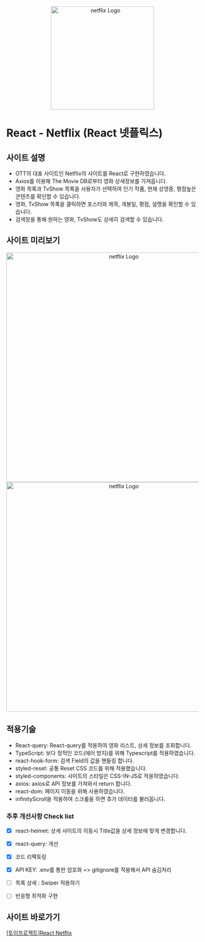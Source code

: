 
<div align="center"><img src="https://user-images.githubusercontent.com/50813871/182531598-d2c4bc3b-0823-4ba5-9e4b-d173bac271db.png" alt="netflix Logo" width="270px" height="auto"></div>

# React - Netflix (React 넷플릭스)
## 사이트 설명
- OTT의 대표 사이트인 Netflix의 사이트를 React로 구현하였습니다.
- Axios를 이용해 The Movie DB로부터 영화 상세정보를 가져옵니다.
- 영화 목록과 TvShow 목록을 사용자가 선택하여 인기 작품, 현재 상영중, 평점높은 콘텐츠를 확인할 수 있습니다.
- 영화, TvShow 목록을 클릭하면 포스터와 제목, 개봉일, 평점, 설명을 확인할 수 있습니다.
- 검색창을 통해 원하는 영화, TvShow도 상세히 검색할 수 있습니다.

## 사이트 미리보기
<div align="center"><img src="https://user-images.githubusercontent.com/50813871/183362112-b397f506-e10a-411c-a697-6b7ee1641be6.gif" alt="netflix Logo" width="600px" height="auto"></div>
<div align="center"><img src="https://user-images.githubusercontent.com/50813871/183362466-cc08da3a-ce6a-4118-bb86-2812844b4489.gif" alt="netflix Logo" width="600px" height="auto"></div>


## 적용기술
- React-query: React-query를 적용하여 영화 리스트, 상세 정보를 조회합니다.
- TypeScript: 보다 정적인 코드(에러 방지)를 위해 Typescript를 적용하였습니다.
- react-hook-form: 검색 Field의 값을 핸들링 합니다.
- styled-reset: 공통 Reset CSS 코드를 위해 적용했습니다.
- styled-components: 사이트의 스타일은 CSS-IN-JS로 적용하였습니다.
- axios: axios로 API 정보를 가져와서 return 합니다.
- react-dom: 페이지 이동을 위해 사용하였습니다.
- infinityScroll을 적용하여 스크롤을 하면 추가 데이터를 불러옵니다.


### 추후 개선사항 Check list
- [x] react-helmet: 상세 사이트의 이동시 Title값을 상세 정보에 맞게 변경합니다.
- [x] react-query: 개선
- [x] 코드 리팩토링
- [x] API KEY: .env를 통한 암호화 => gitignore를 적용해서 API 숨김처리
- [ ] 목록 상세 : Swiper 적용하기
- [ ] 반응형 최적화 구현


## 사이트 바로가기
<a href="https://heodokyung.github.io/react-netflix/" target="_blank">[토이프로젝트]React Netflix</a>
